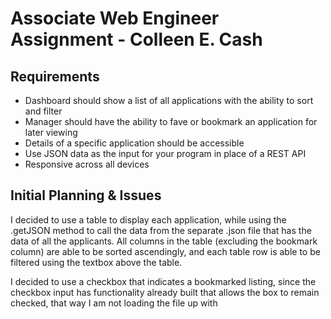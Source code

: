 # Associate Web Engineer Assignment - Colleen E. Cash

## Requirements

- Dashboard should show a list of all applications with the ability to sort and filter
- Manager should have the ability to fave or bookmark an application for later viewing
-	Details of a specific application should be accessible
-	Use JSON data as the input for your program in place of a REST API
-	Responsive across all devices
 

## Initial Planning & Issues

I decided to use a table to display each application, while using the .getJSON method to call the data from the separate .json file that has the data of all the applicants.
All columns in the table (excluding the bookmark column) are able to be sorted ascendingly, and each table row is able to be filtered using the textbox above the table. 

I decided to use a checkbox that indicates a bookmarked listing, since the checkbox input has functionality already built that allows the box to remain checked, that way I am not loading the file up with <script> tags everywhere.

I initially wanted to have a collapsible feature that would display the applicant’s availability and answers to the questions provided, once a “see more” button/link was clicked, but I kept running into the same problem of the JavaScript string breaking and the wrong data iterating. See below for more information. I resorted to creating another table below the application listing table, that way the data is still accessible.

I keep getting “undefined” as an output when trying to call the questions along with the answers from the .json file.

In the availability section, initially I wanted to display the number output, 0, 1 and 2 as “Not Available” for 0, “AM” for 1 and “PM” for 2 but was unsuccessful. 

## Where I Struggled

### Collapsible/Nested Row for Additional Information
-	I kept running into problems with the sorting and filtering when implementing a nested row underneath the applicants main listing. But once I would sort or filter any row, it would apply to the nested row as well. 
-	Same issue occurred trying to add another row below the main rows
-	When I tried implementing the link/button that triggers a box to appear below the table with more information, all of the applicant’s extra details would appear, instead of the targeted listing clicked on.

### Pulling JSON Data from the .JSON File and into the table under the correct table headers
-	I was stuck in the beginning not understanding why the table was not distributing out underneath the respective table headers, but then went over my code again and realized I was appending the data to the wrong id and worked perfectly after correcting this issue.

## Additional Information

I was successfully able to pull up the data inside the table using Dreamweaver, but when I run the file using a web browser, the data is missing. See Dreamweaver screenshot below:

![Image](http://i64.tinypic.com/2428j9g.png)

